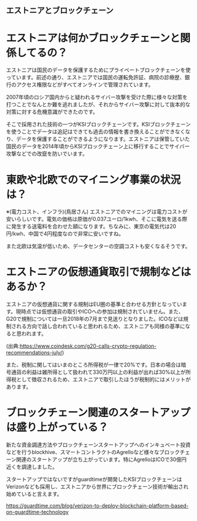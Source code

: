 エストニアとブロックチェーン
---

# エストニアは何かブロックチェーンと関係してるの？
エストニアは国民のデータを保護するためにプライベートブロックチェーンを使っています。前述の通り、エストニアでは国民の運転免許証、病院の診療歴、銀行のアクセス権限などがすべてオンラインで管理されています。

2007年頃のロシア国内からと疑われるサイバー攻撃を受けた際に様々な対策を打つことでなんとか難を逃れましたが、それからサイバー攻撃に対して抜本的な対策に対する危機意識ができたのです。

そこで採用された技術の一つがKSIブロックチェーンです。KSIブロックチェーンを使うことでデータは追記はできても過去の情報を書き換えることができなくなり、データを保護することができるようになります。エストニアは保管していた国民のデータを2014年頃からKSIブロックチェーン上に移行することでサイバー攻撃などでの改竄を防いでいます。

# 東欧や北欧でのマイニング事業の状況は？
※(電力コスト、インフラ)(鳥居さん)
エストニアでのマイニングは電力コストが安いらしいです。電気の価格は原価が0.037ユーロ/1kwh、そこに電気を送る際に発生する送電料を合わせた額になります。ちなみに、東京の電気代は20円/kwh、中国で4円程度なので非常に安いですね。

また北欧は気温が低いため、データセンターの空調コストも安くなるそうです。

# エストニアの仮想通貨取引で規制などはあるか？
エストニアの仮想通貨に関する規制はEU圏の基準と合わせる方針となっています。現時点では仮想通貨の取引やICOへの参加は規制されていません。また、G20で規制については一旦2018年の7月まで見送りとなりました。ICOなどは規制される方向で話し合われていると思われるため、エストニアも同様の基準になると思われます。

(出典:https://www.coindesk.com/g20-calls-crypto-regulation-recommendations-july/)

また、税制に関してはいまのところ所得税が一律で20%です。日本の場合は暗号通貨の利益は雑所得として扱われて330万円以上の利益が出れば30%以上が所得税として徴収されるため、エストニアで取引したほうが税制的にはメリットがあります。

# ブロックチェーン関連のスタートアップは盛り上がっている？
新たな資金調達方法やブロックチェーンスタートアップへのインキュベート投資などを行うblockhive、スマートコントラクトのAgrelloなど様々なブロックチェーン関連のスタートアップが立ち上がっています。特にAgrelloはICOで30億円近くを調達しました。

スタートアップではないですがguardtimeが開発したKSIブロックチェーンはVerizonなども採用し、エストニアから世界にブロックチェーン技術が輸出され始めていると言えます。

https://guardtime.com/blog/verizon-to-deploy-blockchain-platform-based-on-guardtime-technology
